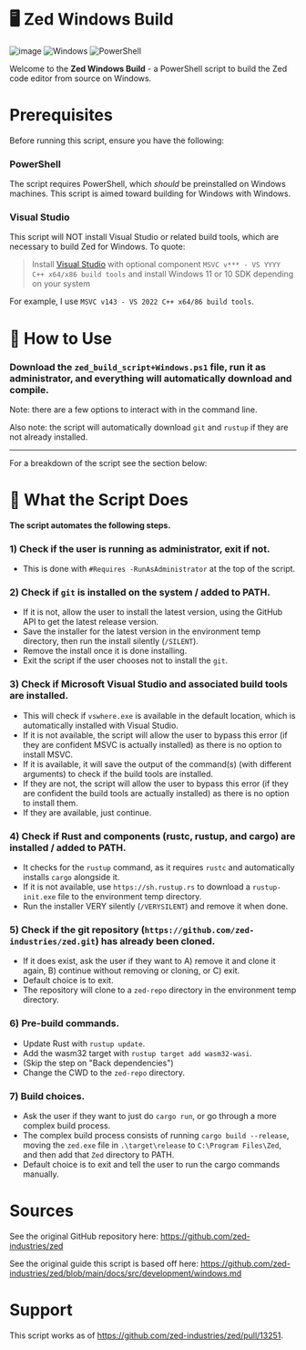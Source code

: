 # 🖥️ Zed Windows Build
![image](https://github.com/user-attachments/assets/c20e8b95-2150-4ed7-99e3-272e08b28ed8)
![Windows](https://img.shields.io/badge/Windows-0078D6?style=for-the-badge&logo=windows&logoColor=white) ![PowerShell](https://img.shields.io/badge/PowerShell-%235391FE.svg?style=for-the-badge&logo=powershell&logoColor=white)

Welcome to the **Zed Windows Build** - a PowerShell script to build the Zed code editor from source on Windows.

# Prerequisites
Before running this script, ensure you have the following:

### PowerShell
The script requires PowerShell, which *should* be preinstalled on Windows machines. This script is aimed toward building for Windows with Windows.

### Visual Studio
This script will NOT install Visual Studio or related build tools, which are necessary to build Zed for Windows. To quote:
 > Install [Visual Studio](https://visualstudio.microsoft.com/downloads/) with optional component `MSVC v*** - VS YYYY C++ x64/x86 build tools` and install Windows 11 or 10 SDK depending on your system

For example, I use `MSVC v143 - VS 2022 C++ x64/86 build tools`.

# 🤔 How to Use 
### Download the `zed_build_script+Windows.ps1` file, run it as administrator, and everything will automatically download and compile.

Note: there are a few options to interact with in the command line.

Also note: the script will automatically download `git` and `rustup` if they are not already installed.

---

For a breakdown of the script see the section below:

# 🔨 What the Script Does
**The script automates the following steps.**

### 1) Check if the user is running as administrator, exit if not.
- This is done with `#Requires -RunAsAdministrator` at the top of the script.

### 2) Check if `git` is installed on the system / added to PATH.
- If it is not, allow the user to install the latest version, using the GitHub API to get the latest release version.
- Save the installer for the latest version in the environment temp directory, then run the install silently (`/SILENT`).
- Remove the install once it is done installing.
- Exit the script if the user chooses not to install the `git`.

### 3) Check if Microsoft Visual Studio and associated build tools are installed.
- This will check if `vswhere.exe` is available in the default location, which is automatically installed with Visual Studio.
- If it is not available, the script will allow the user to bypass this error (if they are confident MSVC is actually installed) as there is no option to install MSVC.
- If it is available, it will save the output of the command(s) (with different arguments) to check if the build tools are installed.
- If they are not, the script will allow the user to bypass this error (if they are confident the build tools are actually installed) as there is no option to install them.
- If they are available, just continue.

### 4) Check if Rust and components (rustc, rustup, and cargo) are installed / added to PATH.
- It checks for the `rustup` command, as it requires `rustc` and automatically installs `cargo` alongside it.
- If it is not available, use `https://sh.rustup.rs` to download a `rustup-init.exe` file to the environment temp directory.
- Run the installer VERY silently (`/VERYSILENT`) and remove it when done.

### 5) Check if the git repository (`https://github.com/zed-industries/zed.git`) has already been cloned.
- If it does exist, ask the user if they want to A) remove it and clone it again, B) continue without removing or cloning, or C) exit.
- Default choice is to exit.
- The repository will clone to a `zed-repo` directory in the environment temp directory.

### 6) Pre-build commands.
- Update Rust with `rustup update`.
- Add the wasm32 target with `rustup target add wasm32-wasi`.
- (Skip the step on "Back dependencies")
- Change the CWD to the `zed-repo` directory.

### 7) Build choices.
- Ask the user if they want to just do `cargo run`, or go through a more complex build process.
- The complex build process consists of running `cargo build --release`, moving the `zed.exe` file in `.\target\release` to `C:\Program Files\Zed`, and then add that `Zed` directory to PATH.
- Default choice is to exit and tell the user to run the cargo commands manually.

# Sources
See the original GitHub repository here: https://github.com/zed-industries/zed

See the original guide this script is based off here: https://github.com/zed-industries/zed/blob/main/docs/src/development/windows.md

# Support
This script works as of https://github.com/zed-industries/zed/pull/13251.
